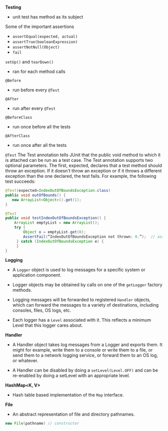 


__Testing__
+ unit test has method as its subject


Some of the important assertions
+ `assertEqual(expected, actual)`
+ `assertTrue(booleanExpression)`
+ `assertNotNull(Object)`
+ `fail` 

`setUp()` and `tearDown()`
+ ran for each method calls  

`@Before`
+ run before every `@Test`

`@After`
+ run after every `@Test`

`@BeforeClass`
+ run once before all the tests

`@AfterClass`
 + run once after all the tests


`@Test`
The Test annotation tells JUnit that the public void method to which it is attached can be run as a test case. The Test annotation supports two optional parameters. The first, expected, declares that a test method should throw an exception. If it doesn't throw an exception or if it throws a different exception than the one declared, the test fails. For example, the following test succeeds:

```java
@Test(expected=IndexOutOfBoundsException.class)
public void outOfBounds() {
   new ArrayList<Object>().get(1);
}
```


```java
@Test
public void testIndexOutOfBoundsException() {
    ArrayList emptyList = new ArrayList();
    try {
        Object o = emptyList.get(0);
        AssertFail(“IndexOutOfBoundsException not thrown: 0.”);  // assert fail here...
     } catch (IndexOutOfBoundsException e) {
     }
}
```

__Logging__

+ A `Logger` object is used to log messages for a specific system or application component.

+ Logger objects may be obtained by calls on one of the `getLogger` factory methods.

+ Logging messages will be forwarded to registered `Handler` objects, which can forward the messages to a variety of destinations, including consoles, files, OS logs, etc.

+ Each logger has a `Level` associated with it. This reflects a minimum Level that this logger cares about.


__Handler__

+ A Handler object takes log messages from a Logger and exports them. It might for example, write them to a console or write them to a file, or send them to a network logging service, or forward them to an OS log, or whatever.

+ A Handler can be disabled by doing a `setLevel(Level.OFF)` and can be re-enabled by doing a setLevel with an appropriate level.




__HashMap<K, V>__  

+ Hash table based implementation of the `Map` interface.




__File__

+ An abstract representation of file and directory pathnames.

```java
new File(pathname) // constructor
```
